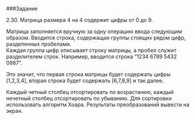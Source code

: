 ###Задание

2.30. Матрица размера 4 на 4 содержит цифры от 0 до 9. 

Матрица заполняется вручную за одну операцию ввода следующим образом. 
Вводится строка, содержащая группы стоящих рядом цифр, разделенных пробелами.  
Каждая группа цифр описывает строку матрицы, а пробел служит разделителем строк.
Например, вводится строка “1234 6789 5432 0987”. 

Это значит, что первая строка матрицы будет содержать цифры [1,2,3,4],
вторая строка будет содержать [6,7,8,9] и так далее.
 
Каждый четный столбец отсортировать по возрастанию, каждый нечетный столбец отсортировать по убыванию.
Для сортировки использовать алгоритм Хоара. Результаты преобразований вывести на экран. 